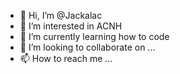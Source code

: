 - 👋 Hi, I’m @Jackalac
- 👀 I’m interested in ACNH
- 🌱 I’m currently learning how to code
- 💞️ I’m looking to collaborate on ...
- 📫 How to reach me ...

<!---
Jackalac/Jackalac is a ✨ special ✨ repository because its `README.md` (this file) appears on your GitHub profile.
You can click the Preview link to take a look at your changes.
--->
